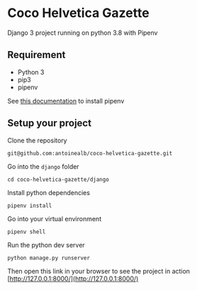 # Coco Helvetica Gazette

Django 3 project running on python 3.8 with Pipenv

## Requirement

- Python 3
- pip3
- pipenv

See [this documentation](https://pipenv-fork.readthedocs.io/en/latest/install.html) to install pipenv

## Setup your project
Clone the repository

    git@github.com:antoinealb/coco-helvetica-gazette.git

Go into the `django` folder

    cd coco-helvetica-gazette/django

Install python dependencies

    pipenv install

Go into your virtual environment

    pipenv shell
    
Run the python dev server

    python manage.py runserver
    
Then open this link in your browser to see the project in action [http://127.0.0.1:8000/](http://127.0.0.1:8000/)